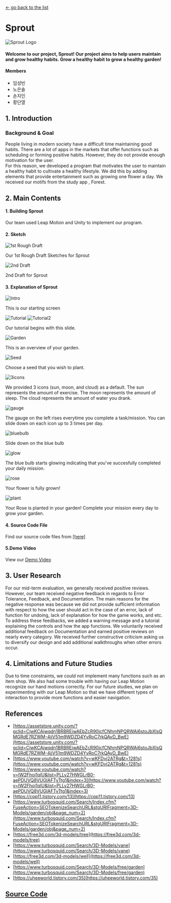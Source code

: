 [← go back to the list](../README.md)

# Sprout 
![Sprout Logo](img/sprout.png)

#### Welcome to our project, Sprout! Our project aims to help users maintain and grow healthy habits. Grow a healthy habit to grow a healthy garden! 

#### Members
- 임성빈
- 노은솔
- 손지인
- 황단열

## 1. Introduction 
### Background & Goal
People living in modern society have a difficult time maintaining good habits. 
There are a lot of apps in the markets that offer functions such as scheduling or forming positive habits. However, they do not provide enough motivation for the user.  
For this reason, we developed a program that motivates the user to maintain a healthy habit to cultivate a healthy lifestyle. We did this by adding elements that provide entertainment such as growing one flower a day. 
We received our motifs from the study app , Forest. 

## 2. Main Contents
#### 1. Building Sprout
Our team used Leap Motion and Unity to implement our program. 

#### 2. Sketch
![1st Rough Draft](img/1.png)

Our 1st Rough Draft Sketches for Sprout 

![2nd Draft](img/2.png)

2nd Draft for Sprout 

#### 3. Explanation of Sprout
![Intro](img/3.png)

This is our starting screen 

![Tutorial](img/4.png)
![Tutorial2](img/5.png)

Our tutorial begins with this slide.

![Garden](img/6.png)

This is an overview of your garden. 

![Seed](img/7.png)

Choose a seed that you wish to plant. 

![3icons](img/8.png)

We provided 3 icons (sun, moon, and cloud) as a default. The sun represents the amount of exercise. The moon represents the amount of sleep. The cloud represents the amount of water you drank. 

![gauge](img/9.png)

The gauge on the left rises everytime you complete a task/mission. You can slide down on each icon up to 3 times per day. 

![bluebulb](img/10.png)

Slide down on the blue bulb 

![glow](img/11.png)

The blue bulb starts glowing indicating that you've succesfully completed your daily mission. 

![rose](img/12.png)

Your flower is fully grown! 

![plant](img/13.png)

Your Rose is planted in your garden! Complete your mission every day to grow your garden. 

#### 4. Source Code File
Find our source code files from [[here]](source/source.docx)

#### 5.Demo Video
View our [Demo Video](https://drive.google.com/file/d/1uxQTkJAahFRxnK7z2ckBsBdYkmXt-AMt/view?usp=sharing)

## 3. User Research
For our mid-term evaluation, we generally received positive reviews. 
However, our team received negative feedback in regards to Error Tolerance, Feedback, and Documentation. The main reasons for the negative response was because we did not provide sufficient information with respect to how the user should act in the case of an error, lack of function for undoing, lack of explanation for how the game works, and etc. To address these feedbacks, we added a warning message and a tutorial explaining the controls and how the app functions. We voluntarily received additional feedback on Documentation and earned positive reviews on nearly every category. We received further constructive criticism asking us to diversify our design and add additional walkthroughs when other errors occur. 

## 4. Limitations and Future Studies
Due to time constraints, we could not implement many functions such as an item shop. 
We also had some trouble with having our Leap Motion recognize our hand motions correctly.
For our future studies, we plan on experimenting with our Leap Motion so that we have different types of interaction to provide more functions and easier navigation. 

## References 
- [https://assetstore.unity.com/?gclid=CjwKCAjwqdn1BRBREiwAEbZcR90icfCNhmNPQRWAi6stoJbXlsQMGRdE7RZWM-4jjV51m9WDZD4YvRoC7rkQAvD_BwE](https://assetstore.unity.com/?gclid=CjwKCAjwqdn1BRBREiwAEbZcR90icfCNhmNPQRWAi6stoJbXlsQMGRdE7RZWM-4jjV51m9WDZD4YvRoC7rkQAvD_BwE)
- [https://www.youtube.com/watch?v=wKFDvj2ATRg&t=1281s](https://www.youtube.com/watch?v=wKFDvj2ATRg&t=1281s)
- [https://www.youtube.com/watch?v=IW2Fhoi1qIU&list=PLLy27HWGLrB0-aePDUVQ8VUGIAFTyTtg1&index=3](https://www.youtube.com/watch?v=IW2Fhoi1qIU&list=PLLy27HWGLrB0-aePDUVQ8VUGIAFTyTtg1&index=3)
- [https://cpp11.tistory.com/13](https://cpp11.tistory.com/13)
- [https://www.turbosquid.com/Search/Index.cfm?FuseAction=SEOTokenizeSearchURL&stgURlFragment=3D-Models/garden/obj&page_num=2](https://www.turbosquid.com/Search/Index.cfm?FuseAction=SEOTokenizeSearchURL&stgURlFragment=3D-Models/garden/obj&page_num=2)
- [https://free3d.com/3d-models/tree](https://free3d.com/3d-models/tree)
- [https://www.turbosquid.com/Search/3D-Models/vane](https://www.turbosquid.com/Search/3D-Models/vane)
- [https://free3d.com/3d-models/well](https://free3d.com/3d-models/well)
- [https://www.turbosquid.com/Search/3D-Models/free/garden](https://www.turbosquid.com/Search/3D-Models/free/garden)
- [https://uheeworld.tistory.com/35](https://uheeworld.tistory.com/35)

## [Source Code](source/source.docx)